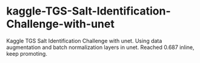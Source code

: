 # kaggle-TGS-Salt-Identification-Challenge-with-unet
Kaggle TGS Salt Identification Challenge with unet.
Using data augmentation and batch normalization layers in unet.
Reached 0.687 inline, keep promoting.
